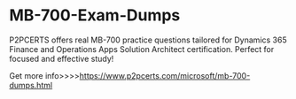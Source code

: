 # MB-700-Exam-Dumps
P2PCERTS offers real MB-700 practice questions tailored for Dynamics 365 Finance and Operations Apps Solution Architect certification. Perfect for focused and effective study!

Get more info>>>>https://www.p2pcerts.com/microsoft/mb-700-dumps.html
